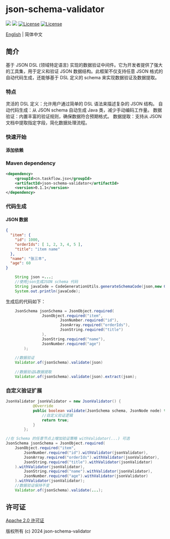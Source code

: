 json-schema-validator
============
<div align="left">
  <a href="javascript:void(0);"><img src="https://img.shields.io/badge/build-passing-brightgreen" /></a>
  <a href="javascript:void(0);" target="_blank"><img src="https://img.shields.io/badge/docs-latest-brightgreen" /></a>
  <a href="https://www.apache.org/licenses/LICENSE-2.0"><img src="https://img.shields.io/badge/License-Apache%202.0-blue.svg" alt="License"></a>
  <a href="https://central.sonatype.com/artifact/cn.taskflow.jsv/json-schema-validator?smo=true"><img src="https://img.shields.io/maven-metadata/v.svg?label=Maven%20Central&metadataUrl=https%3A%2F%2Frepo1.maven.org%2Fmaven2%2Fcn%2Ftaskflow%2Fjsv%2Fjson-schema-validator%2Fmaven-metadata.xml" alt="License"></a>
</div>

[English](./README.md) | 简体中文

## 简介
基于 JSON DSL (领域特定语言) 实现的数据验证中间件。它为开发者提供了强大的工具集，用于定义和验证 JSON 数据结构。此框架不仅支持任意 JSON 格式的自动代码生成，还能够基于 DSL 定义的 schema 来实现数据验证及数据提取。

### 特点
灵活的 DSL 定义：允许用户通过简单的 DSL 语法来描述复杂的 JSON 结构。
自动代码生成：从 JSON schema 自动生成 Java 类，减少手动编码工作量。
数据验证：内置丰富的验证规则，确保数据符合预期格式。
数据提取：支持从 JSON 文档中提取指定字段，简化数据处理流程。

### 快速开始

#### 添加依赖
### Maven dependency
```xml
<dependency>
    <groupId>cn.taskflow.jsv</groupId>
    <artifactId>json-schema-validator</artifactId>
    <version>0.1.1</version>
</dependency>
```


### 代码生成

#### JSON 数据
```json
{
  "item": {
    "id": 1000,
    "orderIds": [ 1, 2, 3, 4, 5 ],
    "title": "item name"
  },
  "name": "张三丰",
  "age": 60
} 
```
```java
    String json =...;
    //使用json生成JSON schema 代码
    String javaCode = CodeGenerationUtils.generateSchemaCode(json,new GenerateOptional());
    System.out.println(javaCode);
```
生成后的代码如下：
```java
    JsonSchema jsonSchema = JsonObject.required(
                JsonObject.required("item",
                        JsonNumber.required("id"),
                        JsonArray.required("orderIds"),
                        JsonString.required("title")
                ),
                JsonString.required("name"),
                JsonNumber.required("age")
        );
    
    //数据验证
    Validator.of(jsonSchema).validate(json)
        
    //数据验证&数据提取
    Validator.of(jsonSchema).validate(json).extract(json);
```
### 自定义验证扩展

```java
JsonValidator jsonValidator = new JsonValidator() {
            @Override
            public boolean validate(JsonSchema schema, JsonNode node) throws ValidationException {
                //自定义验证逻辑
                return true;
            }
        };

//在 Schema 的任意节点上增加验证策略 withValidator(...) 可选
JsonSchema jsonSchema = JsonObject.required(
    JsonObject.required("item",
        JsonNumber.required("id").withValidator(jsonValidator),
        JsonArray.required("orderIds").withValidator(jsonValidator),
        JsonString.required("title").withValidator(jsonValidator)
    ).withValidator(jsonValidator),
        JsonString.required("name").withValidator(jsonValidator),
        JsonNumber.required("age").withValidator(jsonValidator)
    ).withValidator(jsonValidator);
    //数据验证保持不变
    Validator.of(jsonSchema).validate(...);

```

## 许可证

[Apache 2.0 许可证](https://www.apache.org/licenses/LICENSE-2.0)

版权所有 (c) 2024 json-schema-validator